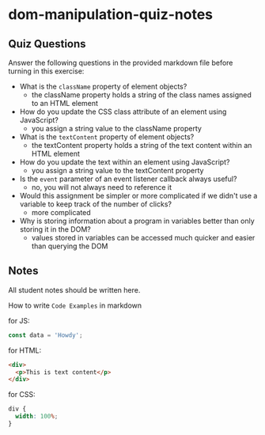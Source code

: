 # dom-manipulation-quiz-notes

## Quiz Questions

Answer the following questions in the provided markdown file before turning in this exercise:

- What is the `className` property of element objects?
  - the className property holds a string of the class names assigned to an HTML element
- How do you update the CSS class attribute of an element using JavaScript?
  - you assign a string value to the className property
- What is the `textContent` property of element objects?
  - the textContent property holds a string of the text content within an HTML element
- How do you update the text within an element using JavaScript?
  - you assign a string value to the textContent property
- Is the `event` parameter of an event listener callback always useful?
  - no, you will not always need to reference it
- Would this assignment be simpler or more complicated if we didn't use a variable to keep track of the number of clicks?
  - more complicated
- Why is storing information about a program in variables better than only storing it in the DOM?
  - values stored in variables can be accessed much quicker and easier than querying the DOM

## Notes

All student notes should be written here.

How to write `Code Examples` in markdown

for JS:

```javascript
const data = 'Howdy';
```

for HTML:

```html
<div>
  <p>This is text content</p>
</div>
```

for CSS:

```css
div {
  width: 100%;
}
```
